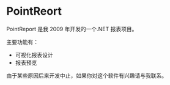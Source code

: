 # PointReort

 PointReport 是我 2009 年开发的一个.NET 报表项目。  
 
 主要功能有：
 
 * 可视化报表设计
 * 报表预览
 
由于某些原因后来开发中止，如果你对这个软件有兴趣请与我联系。


